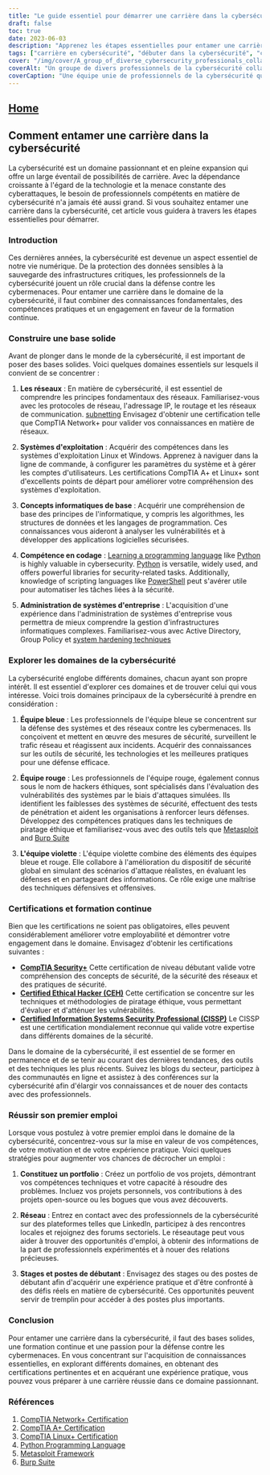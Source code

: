 ```yaml
---
title: "Le guide essentiel pour démarrer une carrière dans la cybersécurité"
draft: false
toc: true
date: 2023-06-03
description: "Apprenez les étapes essentielles pour entamer une carrière réussie dans la cybersécurité, de la construction d'une base solide à l'exploration de différents domaines et certifications."
tags: ["carrière en cybersécurité", "débuter dans la cybersécurité", "construire des fondations", "principes fondamentaux de la mise en réseau", "systèmes d'exploitation", "compétences en codage", "administration des systèmes d'entreprise", "équipe bleue", "équipe rouge", "équipe violette", "certifications", "l'apprentissage continu", "premier emploi en cybersécurité", "constitution d'un portefeuille", "la mise en réseau pour la cybersécurité", "stages en cybersécurité", "Sécurité CompTIA", "Hacker éthique certifié CEH", "Professionnel certifié de la sécurité des systèmes d'information CISSP", "conférences sur la cybersécurité", "tendances en matière de cybersécurité", "expérience pratique", "projets de cybersécurité", "rencontres sur la cybersécurité", "cybersécurité de niveau débutant", "se défendre contre les cybermenaces", "les professionnels de la cybersécurité", "développement de carrière", "compétences en matière de cybersécurité", "éducation à la cybersécurité"]
cover: "/img/cover/A_group_of_diverse_cybersecurity_professionals_collaborating.png"
coverAlt: "Un groupe de divers professionnels de la cybersécurité collaborant à la sécurisation des systèmes et réseaux numériques."
coverCaption: "Une équipe unie de professionnels de la cybersécurité qui travaillent ensemble pour protéger les systèmes numériques contre les cybermenaces."
---
```


## [Home](/cyber-security-career-playbook-start/)

## Comment entamer une carrière dans la cybersécurité

La cybersécurité est un domaine passionnant et en pleine expansion qui offre un large éventail de possibilités de carrière. Avec la dépendance croissante à l'égard de la technologie et la menace constante des cyberattaques, le besoin de professionnels compétents en matière de cybersécurité n'a jamais été aussi grand. Si vous souhaitez entamer une carrière dans la cybersécurité, cet article vous guidera à travers les étapes essentielles pour démarrer.

### Introduction

Ces dernières années, la cybersécurité est devenue un aspect essentiel de notre vie numérique. De la protection des données sensibles à la sauvegarde des infrastructures critiques, les professionnels de la cybersécurité jouent un rôle crucial dans la défense contre les cybermenaces. Pour entamer une carrière dans le domaine de la cybersécurité, il faut combiner des connaissances fondamentales, des compétences pratiques et un engagement en faveur de la formation continue.

### Construire une base solide

Avant de plonger dans le monde de la cybersécurité, il est important de poser des bases solides. Voici quelques domaines essentiels sur lesquels il convient de se concentrer :

1. **Les réseaux** : En matière de cybersécurité, il est essentiel de comprendre les principes fondamentaux des réseaux. Familiarisez-vous avec les protocoles de réseau, l'adressage IP, le routage et les réseaux de communication. [subnetting](https://simeononsecurity.ch/articles/how-to-perform-network-segmentation-for-improved-security/) Envisagez d'obtenir une certification telle que CompTIA Network+ pour valider vos connaissances en matière de réseaux.

2. **Systèmes d'exploitation** : Acquérir des compétences dans les systèmes d'exploitation Linux et Windows. Apprenez à naviguer dans la ligne de commande, à configurer les paramètres du système et à gérer les comptes d'utilisateurs. Les certifications CompTIA A+ et Linux+ sont d'excellents points de départ pour améliorer votre compréhension des systèmes d'exploitation.

3. **Concepts informatiques de base** : Acquérir une compréhension de base des principes de l'informatique, y compris les algorithmes, les structures de données et les langages de programmation. Ces connaissances vous aideront à analyser les vulnérabilités et à développer des applications logicielles sécurisées.

4. **Compétence en codage** : [Learning a programming language](https://simeononsecurity.ch/articles/should-i-learn-programming-for-cybersecurity-or-information-technology/) like [Python](https://simeononsecurity.ch/articles/secure-coding-standards-for-python/) is highly valuable in cybersecurity. [Python](https://simeononsecurity.ch/articles/secure-coding-standards-for-python/) is versatile, widely used, and offers powerful libraries for security-related tasks. Additionally, knowledge of scripting languages like [PowerShell](https://simeononsecurity.ch/articles/learning-powershell-scripting-for-beginners/) peut s'avérer utile pour automatiser les tâches liées à la sécurité.

5. **Administration de systèmes d'entreprise** : L'acquisition d'une expérience dans l'administration de systèmes d'entreprise vous permettra de mieux comprendre la gestion d'infrastructures informatiques complexes. Familiarisez-vous avec Active Directory, Group Policy et [system hardening techniques](https://simeononsecurity.ch/github/windows-optimize-harden-debloat/)

### Explorer les domaines de la cybersécurité

La cybersécurité englobe différents domaines, chacun ayant son propre intérêt. Il est essentiel d'explorer ces domaines et de trouver celui qui vous intéresse. Voici trois domaines principaux de la cybersécurité à prendre en considération :

1. **Équipe bleue** : Les professionnels de l'équipe bleue se concentrent sur la défense des systèmes et des réseaux contre les cybermenaces. Ils conçoivent et mettent en œuvre des mesures de sécurité, surveillent le trafic réseau et réagissent aux incidents. Acquérir des connaissances sur les outils de sécurité, les technologies et les meilleures pratiques pour une défense efficace.

2. **Équipe rouge** : Les professionnels de l'équipe rouge, également connus sous le nom de hackers éthiques, sont spécialisés dans l'évaluation des vulnérabilités des systèmes par le biais d'attaques simulées. Ils identifient les faiblesses des systèmes de sécurité, effectuent des tests de pénétration et aident les organisations à renforcer leurs défenses. Développez des compétences pratiques dans les techniques de piratage éthique et familiarisez-vous avec des outils tels que [Metasploit](https://simeononsecurity.ch/articles/what-is-metasploit/) and [Burp Suite](https://simeononsecurity.ch/articles/the-role-of-penetration-testing-in-cybersecurity/)

3. **L'équipe violette** : L'équipe violette combine des éléments des équipes bleue et rouge. Elle collabore à l'amélioration du dispositif de sécurité global en simulant des scénarios d'attaque réalistes, en évaluant les défenses et en partageant des informations. Ce rôle exige une maîtrise des techniques défensives et offensives.

### Certifications et formation continue

Bien que les certifications ne soient pas obligatoires, elles peuvent considérablement améliorer votre employabilité et démontrer votre engagement dans le domaine. Envisagez d'obtenir les certifications suivantes :

- [**CompTIA Security+**](https://simeononsecurity.ch/articles/comptias-security-plus-sy0-601-what-do-you-need-to-know/) Cette certification de niveau débutant valide votre compréhension des concepts de sécurité, de la sécurité des réseaux et des pratiques de sécurité.
- [**Certified Ethical Hacker (CEH)**](https://simeononsecurity.ch/articles/preparing-for-the-ceh-certified-ethical-hacker-certification-exam/) Cette certification se concentre sur les techniques et méthodologies de piratage éthique, vous permettant d'évaluer et d'atténuer les vulnérabilités.
- [**Certified Information Systems Security Professional (CISSP)**](https://simeononsecurity.ch/articles/a-guide-to-earning-the-isc2-cissp-certification/) Le CISSP est une certification mondialement reconnue qui valide votre expertise dans différents domaines de la sécurité.

Dans le domaine de la cybersécurité, il est essentiel de se former en permanence et de se tenir au courant des dernières tendances, des outils et des techniques les plus récents. Suivez les blogs du secteur, participez à des communautés en ligne et assistez à des conférences sur la cybersécurité afin d'élargir vos connaissances et de nouer des contacts avec des professionnels.

### Réussir son premier emploi

Lorsque vous postulez à votre premier emploi dans le domaine de la cybersécurité, concentrez-vous sur la mise en valeur de vos compétences, de votre motivation et de votre expérience pratique. Voici quelques stratégies pour augmenter vos chances de décrocher un emploi :

1. **Constituez un portfolio** : Créez un portfolio de vos projets, démontrant vos compétences techniques et votre capacité à résoudre des problèmes. Incluez vos projets personnels, vos contributions à des projets open-source ou les bogues que vous avez découverts.

2. **Réseau** : Entrez en contact avec des professionnels de la cybersécurité sur des plateformes telles que LinkedIn, participez à des rencontres locales et rejoignez des forums sectoriels. Le réseautage peut vous aider à trouver des opportunités d'emploi, à obtenir des informations de la part de professionnels expérimentés et à nouer des relations précieuses.

3. **Stages et postes de débutant** : Envisagez des stages ou des postes de débutant afin d'acquérir une expérience pratique et d'être confronté à des défis réels en matière de cybersécurité. Ces opportunités peuvent servir de tremplin pour accéder à des postes plus importants.

### Conclusion

Pour entamer une carrière dans la cybersécurité, il faut des bases solides, une formation continue et une passion pour la défense contre les cybermenaces. En vous concentrant sur l'acquisition de connaissances essentielles, en explorant différents domaines, en obtenant des certifications pertinentes et en acquérant une expérience pratique, vous pouvez vous préparer à une carrière réussie dans ce domaine passionnant.

### Références

1. [CompTIA Network+ Certification](https://www.comptia.org/certifications/network)
2. [CompTIA A+ Certification](https://www.comptia.org/certifications/a)
3. [CompTIA Linux+ Certification](https://www.comptia.org/certifications/linux)
4. [Python Programming Language](https://www.python.org/)
5. [Metasploit Framework](https://www.metasploit.com/)
6. [Burp Suite](https://portswigger.net/burp)


